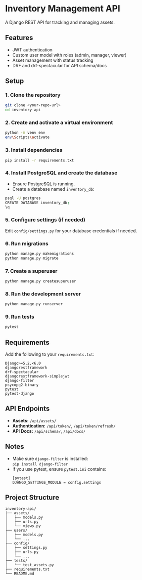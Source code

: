 # Inventory Management API

A Django REST API for tracking and managing assets.

## Features

- JWT authentication
- Custom user model with roles (admin, manager, viewer)
- Asset management with status tracking
- DRF and drf-spectacular for API schema/docs

## Setup

### 1. Clone the repository

```sh
git clone <your-repo-url>
cd inventory-api
```

### 2. Create and activate a virtual environment

```sh
python -m venv env
env\Scripts\activate
```

### 3. Install dependencies

```sh
pip install -r requirements.txt
```

### 4. Install PostgreSQL and create the database

- Ensure PostgreSQL is running.
- Create a database named `inventory_db`:

```sh
psql -U postgres
CREATE DATABASE inventory_db;
\q
```

### 5. Configure settings (if needed)

Edit `config/settings.py` for your database credentials if needed.

### 6. Run migrations

```sh
python manage.py makemigrations
python manage.py migrate
```

### 7. Create a superuser

```sh
python manage.py createsuperuser
```

### 8. Run the development server

```sh
python manage.py runserver
```

### 9. Run tests

```sh
pytest
```

## Requirements

Add the following to your `requirements.txt`:

```
Django>=5.2,<6.0
djangorestframework
drf-spectacular
djangorestframework-simplejwt
django-filter
psycopg2-binary
pytest
pytest-django
```

## API Endpoints

- **Assets:** `/api/assets/`
- **Authentication:** `/api/token/`, `/api/token/refresh/`
- **API Docs:** `/api/schema/`, `/api/docs/`

## Notes

- Make sure `django-filter` is installed:  
  `pip install django-filter`
- If you use pytest, ensure `pytest.ini` contains:
  ```
  [pytest]
  DJANGO_SETTINGS_MODULE = config.settings
  ```

## Project Structure

```
inventory-api/
├── assets/
│   ├── models.py
│   ├── urls.py
│   └── views.py
├── users/
│   ├── models.py
│   └── ...
├── config/
│   ├── settings.py
│   ├── urls.py
│   └── ...
├── tests/
│   └── test_assets.py
├── requirements.txt
└── README.md
```
